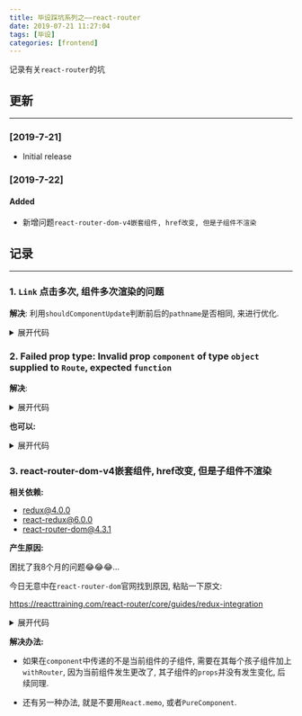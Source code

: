 ```yaml
---
title: 毕设踩坑系列之——react-router
date: 2019-07-21 11:27:04
tags: [毕设]
categories: [frontend]
---
```


记录有关`react-router`的坑


<!-- more -->


## 更新

------

### [2019-7-21]

- Initial release

### [2019-7-22]

#### Added

- 新增问题`react-router-dom-v4嵌套组件, href改变, 但是子组件不渲染`

## 记录

------


### 1. `Link` 点击多次, 组件多次渲染的问题

**解决**: 利用`shouldComponentUpdate`判断前后的`pathname`是否相同, 来进行优化.

<details>
<summary>展开代码</summary>

```ts
...
public static getDerivedStateFromProps(
  nextProps: IAdminProps,
) {
  return {
    pathname: nextProps.location.pathname,
  };
}

public readonly state = {
  pathname: '',
};

public shouldComponentUpdate(
  nextProps: IAdminProps,
): boolean {
  const currentPathname: string = this.state.pathname;
  const nextPathname: string = nextProps.location.pathname;

  return nextPathname !== currentPathname;
}
...
```
</details>

### 2. Failed prop type: Invalid prop `component` of type `object` supplied to `Route`, expected `function`

**解决**:

<details>
<summary>展开代码</summary>

```jsx
<Route
  component={
    () => <App />
  }
/>
```
</details>

**也可以:**

<details>
<summary>展开代码</summary>

```jsx
<Route
  render={
    () => <App />
  }
/>
```
</details>

### 3. react-router-dom-v4嵌套组件, href改变, 但是子组件不渲染

**相关依赖:**

- redux@4.0.0
- react-redux@6.0.0
- react-router-dom@4.3.1

**产生原因:**

困扰了我8个月的问题😂😂😂...

今日无意中在`react-router-dom`官网找到原因, 粘贴一下原文:

https://reacttraining.com/react-router/core/guides/redux-integration

<details>
<summary>展开代码</summary>

```markdown
Generally, React Router and Redux work just fine together. Occasionally though, an app can have a component that doesn’t update when the location changes (child routes or active nav links don’t update).

一般情况下, `react-router`和`redux`是绝妙的搭配. 但是有时会出现突发情况, 当`location`发生改变时, `react`应用可能不会发生更新(特别是`子路由`和`activeLink`锚点).

This happens if:

1. The component is connected to redux via connect()(Comp).
2. The component is not a “route component”, meaning it is not rendered like so: <Route component={SomeConnectedThing}/>

1. 组件通过`connect()(Comp)`连接`redux`时
2. 当通过`<Route component={SomeConnectedThing} />`定义路由, 此时`SomeConnectedThing`并不是一个`route`组件.

The problem is that Redux implements shouldComponentUpdate and there’s no indication that anything has changed if it isn’t receiving props from the router. This is straightforward to fix. Find where you connect your component and wrap it in `withRouter`.

产生这种问题的根本原因是`redux`内部实现了`shouldComponentUpdate`, 如果它的`props`没有变化, 那么就不会产生更新, 从而子组件不会重新渲染. **解决办法是使用`withRouter`包裹该组件**.
```
</details>

**解决办法:**

- 如果在`component`中传递的不是当前组件的子组件, 需要在其每个孩子组件加上`withRouter`, 因为当前组件发生更改了, 其子组件的`props`并没有发生变化, 后续同理.

- 还有另一种办法, 就是不要用`React.memo`, 或者`PureComponent`.